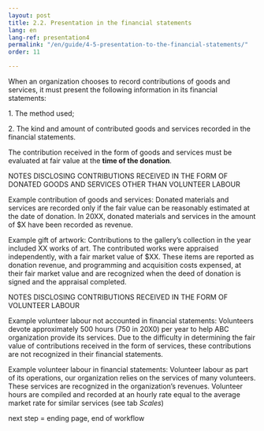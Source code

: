 ```yaml
---
layout: post
title: 2.2. Presentation in the financial statements
lang: en
lang-ref: presentation4
permalink: "/en/guide/4-5-presentation-to-the-financial-statements/"
order: 11

---
```

When an organization chooses to record contributions of goods and services, it must present the following information in its financial statements:

1\. The method used;

2\. The kind and amount of contributed goods and services recorded in the financial statements.

The contribution received in the form of goods and services must be evaluated at fair value at the **time of the donation**.

NOTES DISCLOSING CONTRIBUTIONS RECEIVED IN THE FORM OF DONATED GOODS AND SERVICES OTHER THAN VOLUNTEER LABOUR

Example contribution of goods and services: Donated materials and services are recorded only if the fair value can be reasonably estimated at the date of donation. In 20XX, donated materials and services in the amount of $X have been recorded as revenue.

Example gift of artwork: Contributions to the gallery’s collection in the year included XX works of art. The contributed works were appraised independently, with a fair market value of $XX. These items are reported as donation revenue, and programming and acquisition costs expensed, at their fair market value and are recognized when the deed of donation is signed and the appraisal completed.

NOTES DISCLOSING CONTRIBUTIONS RECEIVED IN THE FORM OF VOLUNTEER LABOUR

Example volunteer labour not accounted in financial statements: Volunteers devote approximately 500 hours (750 in 20X0) per year to help ABC organization provide its services. Due to the difficulty in determining the fair value of contributions received in the form of services, these contributions are not recognized in their financial statements.

Example volunteer labour in financial statements: Volunteer labour as part of its operations, our organization relies on the services of many volunteers. These services are recognized in the organization’s revenues. Volunteer hours are compiled and recorded at an hourly rate equal to the average market rate for similar services (see tab _Scales_)

next step = ending page, end of workflow
